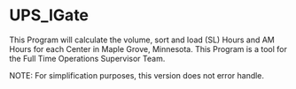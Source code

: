 # UPS_IGate


This Program will calculate the volume, sort and load (SL) Hours and AM Hours for each Center in Maple Grove, Minnesota.
This Program is a tool for the Full Time Operations Supervisor Team.


NOTE: For simplification purposes, this version does not error handle. 
